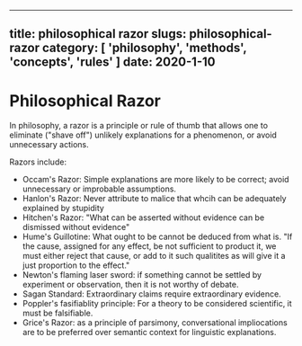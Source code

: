 ----
title: philosophical razor
slugs: philosophical-razor
category: [ 'philosophy', 'methods', 'concepts', 'rules' ]
date: 2020-1-10
----

# Philosophical Razor

In philosophy, a razor is a principle or rule of thumb that allows one to eliminate ("shave off") unlikely explanations for a phenomenon, or avoid unnecessary actions.

Razors include: 
  - Occam's Razor: Simple explanations are more likely to be correct; avoid unnecessary or improbable assumptions.
  - Hanlon's Razor: Never attribute to malice that whcih can be adequately explained by stupidity
  - Hitchen's Razor: "What can be asserted without evidence can be dismissed without evidence"
  - Hume's Guillotine: What ought to be cannot be deduced from what is. "If the cause, assigned for any effect, be not sufficient to product it, we must either reject that cause, or add to it such qualitites as will give it a just proportion to the effect."
  - Newton's flaming laser sword: if something cannot be settled by experiment or observation, then it is not worthy of debate.
  - Sagan Standard: Extraordinary claims require extraordinary evidence.
  - Poppler's fasifiablity principle: For a theory to be considered scientific, it must be falsifiable.
  - Grice's Razor: as a principle of parsimony, conversational impliocations are to be preferred over semantic context for linguistic explanations.
